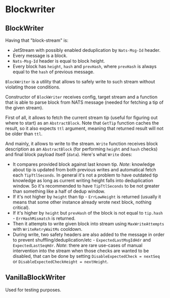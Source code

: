 # Blockwriter

## BlockWriter

Having that "block-stream" is:
- JetStream with possibly enabled deduplication by `Nats-Msg-Id` header.
- Every message is a block.
- `Nats-Msg-Id` header is equal to block height.
- Every block has `height`, `hash` and `prevHash`, where `prevHash` is always equal to the `hash` of previous message.

`BlockWriter` is a utility that allows to safely write to such stream without violating those conditions.

Constructor of `BlockWriter` receives config, target stream and a function that is able to parse block from NATS message (needed for fetching a tip of the given stream).

First of all, it allows to fetch the current stream tip (useful for figuring out where to start) as an `AbstractBlock`.
Note that `GetTip` function caches the result, so it also expects `ttl` argument, meaning that returned result will not be older than `ttl`.

And mainly, it allows to write to the stream. `Write` function receives block description as an `AbstractBlock` (for performing `height` and `hash` checks) and final block payload itself (`data`).
Here's what `Write` does:
- It compares provided block against last known tip. *Note*: knowledge about tip is updated from both previous writes and automatical fetch each `TipTtlSeconds`. In general it's not a problem to have outdated tip knowledge as long as current writing height falls into deduplication window. So it's recommended to have `TipTtlSeconds` to be not greater than something like a half of dedup window.
- If it's not higher by `height` than tip - `ErrLowHeight` is returned (usually it means that some other instance already wrote next block, nothing critical).
- If it's higher by `height` but `prevHash` of the block is not equal to `tip.hash` - `ErrHashMismatch` is returned.
- Then it attempts to write given block into stream using `MaxWriteAttempts` with `WriteRetryWaitMs` cooldown.
- During write, two safety headers are also added to the message in order to prevent shuffling/deduplication/etc - `ExpectedLastMsgIdHdr` and `ExpectedLastSeqHdr`. *Note*: there are rare use-cases of manual intervention into the stream when those checks are wanted to be disabled, that can be done by setting `DisableExpectedCheck = nextSeq` or `DisableExpectedCheckHeight = nextHeight`.

## VanillaBlockWriter

Used for testing purposes.
